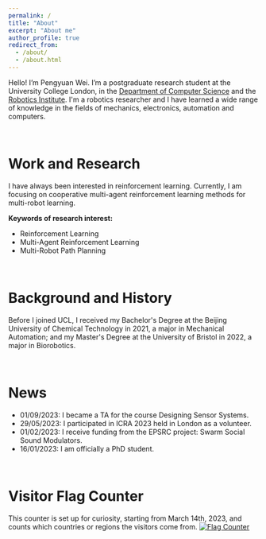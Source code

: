 ```yaml
---
permalink: /
title: "About"
excerpt: "About me"
author_profile: true
redirect_from: 
  - /about/
  - /about.html
---
```


Hello! I’m Pengyuan Wei. I’m a postgraduate research student at the University College London, in the [Department of Computer Science](https://www.ucl.ac.uk/computer-science/ucl-computer-science) and the [Robotics Institute](https://www.ucl.ac.uk/robotics/ucl-robotics-institute-0). I'm a robotics researcher and I have learned a wide range of knowledge in the fields of mechanics, electronics, automation and computers. 

<br />

Work and Research
======
I have always been interested in reinforcement learning. Currently, I am focusing on cooperative multi-agent reinforcement learning methods for multi-robot learning. 

**Keywords of research interest:**
<ul>
<li>Reinforcement Learning</li>
<li>Multi-Agent Reinforcement Learning</li>
<li>Multi-Robot Path Planning</li>
</ul>

<br />

Background and History
======
Before I joined UCL, I received my Bachelor's Degree at the Beijing University of Chemical Technology in 2021, a major in Mechanical Automation; and my Master's Degree at the University of Bristol in 2022, a major in Biorobotics. 

<br />

News
======
<ul>
<li>01/09/2023: I became a TA for the course Designing Sensor Systems. </li>
<li>29/05/2023: I participated in ICRA 2023 held in London as a volunteer.</li>
<li>01/02/2023: I receive funding from the EPSRC project: Swarm Social Sound Modulators.</li>
<li>16/01/2023: I am officially a PhD student.</li>
</ul>

<br />

Visitor Flag Counter
======
This counter is set up for curiosity, starting from March 14th, 2023, and counts which countries or regions the visitors come from.
<a href="https://info.flagcounter.com/UTfe"><img src="https://s11.flagcounter.com/countxl/UTfe/bg_FFFFFF/txt_000000/border_CCCCCC/columns_6/maxflags_12/viewers_0/labels_1/pageviews_1/flags_0/percent_0/" alt="Flag Counter" border="0"></a>
